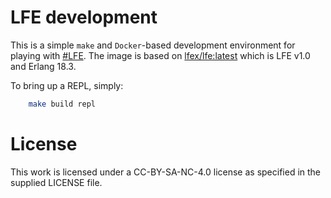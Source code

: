 # LFE development
This is a simple `make` and `Docker`-based development environment for playing with [#LFE](http://lfe.io/). The image is based on [lfex/lfe:latest](https://hub.docker.com/r/lfex/lfe/) which is LFE v1.0 and Erlang 18.3.

To bring up a REPL, simply:
```bash
	make build repl
```

# License
This work is licensed under a CC-BY-SA-NC-4.0 license as specified in the supplied LICENSE file.
